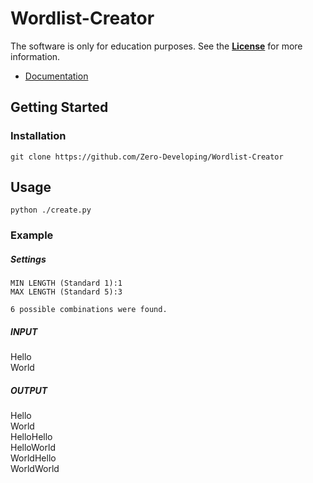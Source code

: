 # Wordlist-Creator
The software is only for education purposes. See the **[License](LICENSE.md)** for more information.
- [Documentation](doc.md)
## Getting Started
### Installation
```git clone https://github.com/Zero-Developing/Wordlist-Creator```
## Usage
```python ./create.py```
### Example
##### Settings
```
MIN LENGTH (Standard 1):1
MAX LENGTH (Standard 5):3

6 possible combinations were found.
```
##### INPUT
Hello\
World
##### OUTPUT
Hello\
World\
HelloHello\
HelloWorld\
WorldHello\
WorldWorld
